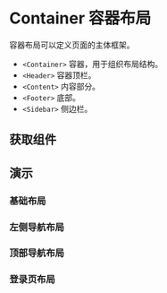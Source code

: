 # Container 容器布局

容器布局可以定义页面的主体框架。

- `<Container>` 容器，用于组织布局结构。
- `<Header>` 容器顶栏。
- `<Content>` 内容部分。
- `<Footer>` 底部。
- `<Sidebar>` 侧边栏。

## 获取组件

<!--{include:(components/container/fragments/import.md)}-->

## 演示

### 基础布局

<!--{include:`basic.md`}-->

### 左侧导航布局

<!--{include:`sidebar-page.md`}-->

### 顶部导航布局

<!--{include:`navbar-page.md`}-->

### 登录页布局

<!--{include:`login-page.md`}-->
